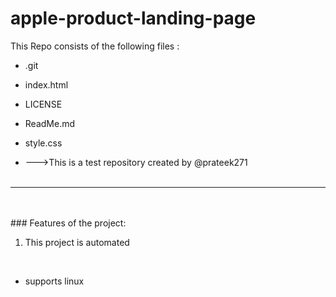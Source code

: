 # apple-product-landing-page
This Repo consists of the following files :
- .git
- index.html
- LICENSE
- ReadMe.md
- style.css




- --->This is a test repository created by @prateek271
<br><br>
---
<br><br>###	Features of the project:
<br>
1. This project is automated
<br>


- supports linux